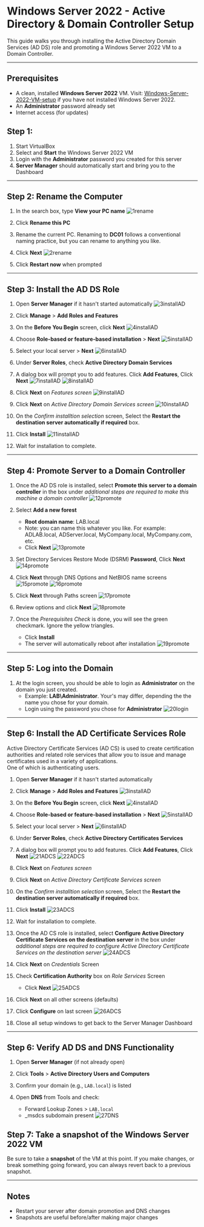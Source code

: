 # Windows Server 2022 - Active Directory & Domain Controller Setup

This guide walks you through installing the Active Directory Domain Services (AD DS) role and promoting a Windows Server 2022 VM to a Domain Controller.

---

## Prerequisites

- A clean, installed **Windows Server 2022** VM.  Visit: [Windows-Server-2022-VM-setup](AD-Lab_Setup/Windows-Server-2022-VM-setup.md) if you have not installed Windows Server 2022.
- An **Administrator** password already set
- Internet access (for updates)

## Step 1:

1. Start VirtualBox
2. Select and **Start** the Windows Server 2022 VM
3. Login with the **Administrator** password you created for this server
4. **Server Manager** should automatically start and bring you to the Dashboard

---

## Step 2: Rename the Computer

1. In the search box, type **View your PC name**
   ![1rename](https://github.com/user-attachments/assets/02f6db60-e3fb-4c79-97f1-7e04bd24927a)

2. Click **Rename this PC** 
3. Rename the current PC.  Renaming to **DC01** follows a conventional naming practice, but you can rename to anything you like. 
4. Click **Next**
    ![2rename](https://github.com/user-attachments/assets/a6b3212b-2969-40c9-b3f5-bbfc0c9eed3a)

5. Click **Restart now** when prompted

---

## Step 3: Install the AD DS Role

1. Open **Server Manager** if it hasn't started automatically
   ![3installAD](https://github.com/user-attachments/assets/0d5486ef-80df-40e8-95d5-feab09eb620e)

2. Click **Manage** > **Add Roles and Features**  
3. On the **Before You Begin** screen, click **Next**
   ![4installAD](https://github.com/user-attachments/assets/b094760f-bef4-448e-9e43-64cd601976f7)

4. Choose **Role-based or feature-based installation** > **Next**
    ![5installAD](https://github.com/user-attachments/assets/f15866a2-75b3-4eda-ab4a-85d72b1a1297)

5. Select your local server > **Next**
    ![6installAD](https://github.com/user-attachments/assets/93b0ca39-8980-49c8-9109-a0ed6f579a03)

6. Under **Server Roles**, check **Active Directory Domain Services**  
7. A dialog box will prompt you to add features. Click **Add Features**, Click **Next**
      ![7installAD](https://github.com/user-attachments/assets/a4a231fd-2c7e-43b7-a1f5-a5f301a83edd)
      ![8installAD](https://github.com/user-attachments/assets/742e1260-5b07-4719-b25d-4f568ebd7149)

8. Click **Next** on *Features screen*
      ![9installAD](https://github.com/user-attachments/assets/1e9eb464-beea-47b9-8887-c51e8c8512e7)
 
9. Click **Next** on *Active Directory Domain Services screen*
    ![10installAD](https://github.com/user-attachments/assets/c8c3509e-bb4e-4147-bc25-cdca94ab3b00)

10. On the *Confirm installtion selection* screen, Select the **Restart the destination server automatically if required** box.
11. Click **Install**
    ![11installAD](https://github.com/user-attachments/assets/752e78e0-2a22-48ac-a88e-3c0b4ef3ab93)

12. Wait for installation to complete.

---

## Step 4: Promote Server to a Domain Controller

1. Once the AD DS role is installed, select **Promote this server to a domain controller** in the box under *additional steps are required to make this machine a domain controller*
   ![12promote](https://github.com/user-attachments/assets/d5166233-3c5e-43f7-b897-cb4cc006d039)

2. Select **Add a new forest**  
   - **Root domain name**: LAB.local
   - Note: you can name this whatever you like.  For example: ADLAB.local, ADServer.local, MyCompany.local, MyCompany.com, etc.
   - Click **Next**
   ![13promote](https://github.com/user-attachments/assets/655502e1-d4f2-4ef7-83e9-71a0e08db6f3)

3. Set Directory Services Restore Mode (DSRM) **Password**, Click **Next**
   ![14promote](https://github.com/user-attachments/assets/ae6b18ba-69f2-47c8-987c-dacfbe0adc6e)

4. Click **Next** through DNS Options and NetBIOS name screens
   ![15promote](https://github.com/user-attachments/assets/7a6171ce-73b8-483f-a0c6-9be18efad343)
   ![16promote](https://github.com/user-attachments/assets/51b20162-1709-4dab-85ed-62cd7fbf2775)

5. Click **Next** through Paths screen
   ![17promote](https://github.com/user-attachments/assets/b74f3f6d-39ae-41d7-9bef-9658798b7590)

6. Review options and click **Next**
   ![18promote](https://github.com/user-attachments/assets/3140e5de-8a14-409d-9bb5-518940d528cb)

7. Once the *Prerequisites Check* is done, you will see the green checkmark.  Ignore the yellow triangles.
     - Click **Install**  
     - The server will automatically reboot after installation
   ![19promote](https://github.com/user-attachments/assets/54e4a565-1582-4062-bb18-dfc652febb22)


---

## Step 5: Log into the Domain 
  
1. At the login screen, you should be able to login as **Administrator** on the domain you just created.  
   - Example: **LAB\Administrator**. Your's may differ, depending the the name you chose for your domain.
   - Login using the password you chose for **Administrator**
     ![20login](https://github.com/user-attachments/assets/8bd9173a-ee99-4541-9efc-1d756d3fdce6)


---

## Step 6: Install the AD Certificate Services Role  
Active Directory Certificate Services (AD CS) is used to create certification authorities and related role services that allow you to issue and manage certificates used in a variety of applications.  
One of which is authenticating users.

1. Open **Server Manager** if it hasn't started automatically
2. Click **Manage** > **Add Roles and Features**
   ![3installAD](https://github.com/user-attachments/assets/28ccf449-b689-4587-8900-eddb29d27300)
4. On the **Before You Begin** screen, click **Next**
   ![4installAD](https://github.com/user-attachments/assets/b22099f7-703a-4a08-b793-a8c82cc37894)
 
5. Choose **Role-based or feature-based installation** > **Next**
   ![5installAD](https://github.com/user-attachments/assets/37c10401-0909-478c-87b6-d057df300da3)

6. Select your local server > **Next**
    ![6installAD](https://github.com/user-attachments/assets/01b19764-c016-44a6-b20b-c676511a090b)

7. Under **Server Roles**, check **Active Directory Certificates Services**  
8. A dialog box will prompt you to add features. Click **Add Features**, Click **Next**
    ![21ADCS](https://github.com/user-attachments/assets/aa517b1b-d663-49bc-b714-f20b1299f657)
    ![22ADCS](https://github.com/user-attachments/assets/36a70403-5489-4435-aeaf-404ee135f81d)

9. Click **Next** on *Features screen*  
10. Click **Next** on *Active Directory Certificate Services screen*
11. On the *Confirm installtion selection* screen, Select the **Restart the destination server automatically if required** box.
12. Click **Install**
    ![23ADCS](https://github.com/user-attachments/assets/f146c83a-1322-4522-b410-6e3767c43cf6)

13. Wait for installation to complete.
14. Once the AD CS role is installed, select **Configure Active Directory Certificate Services on the destination server** in the box under *additional steps are required to configure Active Directory Certificate Services on the destination server*
    ![24ADCS](https://github.com/user-attachments/assets/e8c136ac-2962-4d8b-be8e-ae0b810850ed)

15. Click **Next** on *Credentials* Screen
16. Check **Certification Authority** box on *Role Services* Screen
    - Click **Next**
    ![25ADCS](https://github.com/user-attachments/assets/d2bc7dbc-e923-4f00-9259-f2451951a0af)

17. Click **Next** on all other screens (defaults)
18. Click **Configure** on last screen
    ![26ADCS](https://github.com/user-attachments/assets/bccc4d71-2f34-44d5-ad4f-5f658fb41b6e)

19. Close all setup windows to get back to the Server Manager Dashboard

---

## Step 6: Verify AD DS and DNS Functionality

1. Open **Server Manager** (if not already open) 
2. Click **Tools** > **Active Directory Users and Computers**  
3. Confirm your domain (e.g., `LAB.local`) is listed  

4. Open **DNS** from Tools and check:
   - Forward Lookup Zones > `LAB.local`
   - _msdcs subdomain present
   ![27DNS](https://github.com/user-attachments/assets/641179b9-51ca-42c6-b163-3e175966ccc2)

## Step 7: Take a snapshot of the Windows Server 2022 VM

Be sure to take a **snapshot** of the VM at this point.  If you make changes, or break something going forward, you can always revert back to a previous snapshot.

---

## Notes

- Restart your server after domain promotion and DNS changes  
- Snapshots are useful before/after making major changes  



